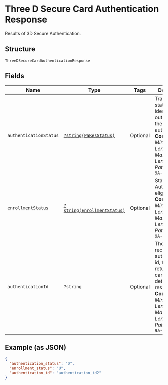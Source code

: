 
# Three D Secure Card Authentication Response

Results of 3D Secure Authentication.

## Structure

`ThreeDSecureCardAuthenticationResponse`

## Fields

| Name | Type | Tags | Description | Getter | Setter |
|  --- | --- | --- | --- | --- | --- |
| `authenticationStatus` | [`?string(PaResStatus)`](../../doc/models/pa-res-status.md) | Optional | Transactions status result identifier. The outcome of the issuer's authentication.<br>**Constraints**: *Minimum Length*: `1`, *Maximum Length*: `255`, *Pattern*: `^[0-9A-Z_]+$` | getAuthenticationStatus(): ?string | setAuthenticationStatus(?string authenticationStatus): void |
| `enrollmentStatus` | [`?string(EnrollmentStatus)`](../../doc/models/enrollment-status.md) | Optional | Status of Authentication eligibility.<br>**Constraints**: *Minimum Length*: `1`, *Maximum Length*: `255`, *Pattern*: `^[0-9A-Z_]+$` | getEnrollmentStatus(): ?string | setEnrollmentStatus(?string enrollmentStatus): void |
| `authenticationId` | `?string` | Optional | The externally received 3ds authentication id, to be returned in card detokenization response.<br>**Constraints**: *Minimum Length*: `1`, *Maximum Length*: `255`, *Pattern*: `^[0-9a-zA-Z_-]+$` | getAuthenticationId(): ?string | setAuthenticationId(?string authenticationId): void |

## Example (as JSON)

```json
{
  "authentication_status": "D",
  "enrollment_status": "U",
  "authentication_id": "authentication_id2"
}
```

